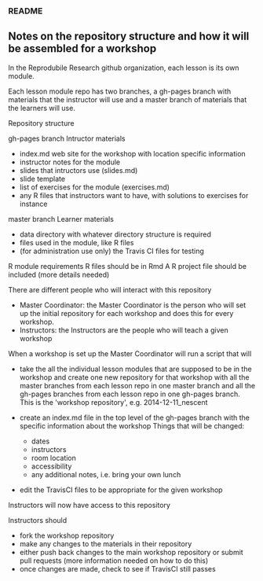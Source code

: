 ### README

## Notes on the repository structure and how it will be assembled for a workshop

In the Reprodubile Research github organization, each lesson is its own module.

Each lesson module repo has two branches, a gh-pages branch with materials
that the instructor will use and a master branch of materials that the 
learners will use.

Repository structure

gh-pages branch
Intructor materials  
- index.md web site for the workshop with location specific information
- instructor notes for the module
- slides that intructors use (slides.md)
- slide template
- list of exercises for the module (exercises.md)
- any R files that instructors want to have, with solutions to exercises for
instance

master branch
Learner materials
- data directory with whatever directory structure is required
- files used in the module, like R files
- (for administration use only) the Travis CI files for testing 

R module requirements
R files should be in Rmd
A R project file should be included
(more details needed)

There are different people who will interact with this repository

- Master Coordinator: the Master Coordinator is the person who will 
set up the initial repository for each workshop and does this for every workshop.
- Instructors: the Instructors are the people who will teach a given workshop

When a workshop is set up the Master Coordinator will run a script that will

- take the all the individual lesson modules that are supposed to be in 
the workshop and create one new repository for that workshop with all the
master branches from each lesson repo in one master branch and all
the gh-pages branches from each lesson repo in one gh-pages branch. This
is the 'workshop repository', e.g. 2014-12-11_nescent
- create an index.md file in the top level of the gh-pages branch with the specific
information about the workshop
Things that will be changed:  
  - dates
  - instructors
  - room location
  - accessibility 
  - any additional notes, i.e. bring your own lunch

- edit the TravisCI files to be appropriate for the given workshop

Instructors will now have access to this repository

Instructors should 
- fork the workshop repository
- make any changes to the materials in their repository
- either push back changes to the main workshop repository or submit pull requests
(more information needed on how to do this)
- once changes are made, check to see if TravisCI still passes